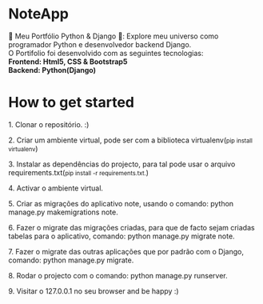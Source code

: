 <h1>NoteApp</h1>
<p>🐍 Meu Portfólio Python & Django 🚀: Explore meu universo como programador Python e desenvolvedor backend Django.<br>
O Portifolio foi desenvolvido com as seguintes tecnologias:<br><Strong>Frontend: Html5, CSS & Bootstrap5</strong><br><strong>Backend: Python(Django)</strong></p>

<h1>How to get started</h1>
<p>1. Clonar o repositório. :)</p>
<p>2. Criar um ambiente virtual, pode ser com a biblioteca virtualenv(<small>pip install virtualenv</small>)</p>
<p>3. Instalar as dependências do projecto, para tal pode usar o arquivo requirements.txt(<small>pip install -r requirements.txt.</small>)</p>
<p>4. Activar o ambiente virtual.</p>
<p>5. Criar as migrações do aplicativo note, usando o comando: python manage.py makemigrations note.</p>
<p>6. Fazer o migrate das migrações criadas, para que de facto sejam criadas tabelas para o aplicativo, comando: python manage.py migrate note.</p>
<p>7. Fazer o migrate das outras aplicações que por padrão com o Django, comando: python manage.py migrate.</p>
<p>8. Rodar o projecto com o comando: python manage.py runserver.</p>
<p>9. Visitar o 127.0.0.1 no seu browser and be happy :)</p>